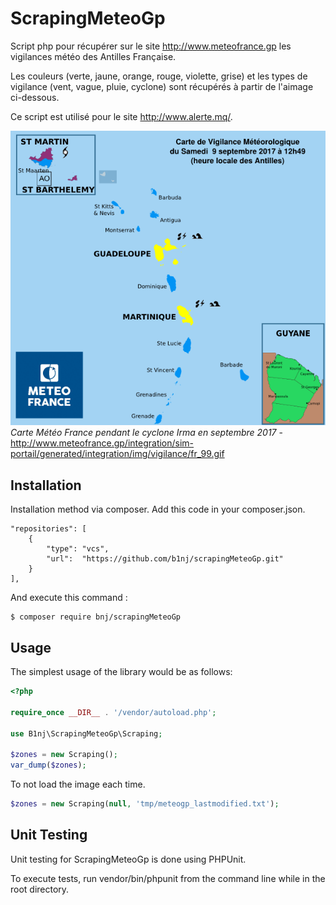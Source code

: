 # ScrapingMeteoGp

Script php pour récupérer sur le site http://www.meteofrance.gp les vigilances météo des Antilles Française. 

Les couleurs (verte, jaune, orange, rouge, violette, grise) et les types de vigilance (vent, vague, pluie, cyclone) sont récupérés à partir de l'aimage ci-dessous.

Ce script est utilisé pour le site http://www.alerte.mq/.

![Carte vigilance cyclone Irma](tests/datas/test4.png?raw=true)  
*Carte Météo France pendant le cyclone Irma en septembre 2017* - http://www.meteofrance.gp/integration/sim-portail/generated/integration/img/vigilance/fr_99.gif

## Installation

Installation method via composer. Add this code in your composer.json.

```
"repositories": [
    {
        "type": "vcs",
        "url":  "https://github.com/b1nj/scrapingMeteoGp.git"
    }
],
```
And execute this command :

```
$ composer require bnj/scrapingMeteoGp
```

## Usage

The simplest usage of the library would be as follows:

```php
<?php

require_once __DIR__ . '/vendor/autoload.php';

use B1nj\ScrapingMeteoGp\Scraping;

$zones = new Scraping();
var_dump($zones);
```
To not load the image each time.

```php
$zones = new Scraping(null, 'tmp/meteogp_lastmodified.txt');
```

## Unit Testing

Unit testing for ScrapingMeteoGp is done using PHPUnit.

To execute tests, run vendor/bin/phpunit from the command line while in the root directory.
